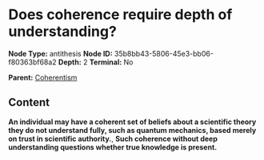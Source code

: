 # Does coherence require depth of understanding?

**Node Type:** antithesis
**Node ID:** 35b8bb43-5806-45e3-bb06-f80363bf68a2
**Depth:** 2
**Terminal:** No

**Parent:** [Coherentism](coherentism.md)

## Content

**An individual may have a coherent set of beliefs about a scientific theory they do not understand fully, such as quantum mechanics, based merely on trust in scientific authority.**, **Such coherence without deep understanding questions whether true knowledge is present.**
